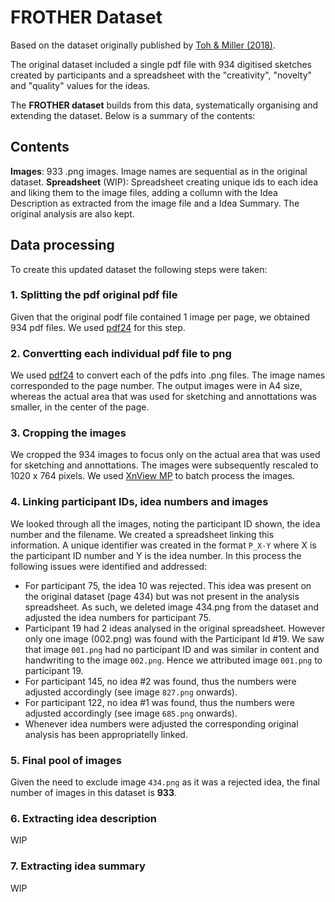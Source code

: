 # FROTHER Dataset

Based on the dataset originally published by [Toh & Miller (2018)](https://sites.psu.edu/creativitymetrics/2018/07/18/milkfrother/).

The original dataset included a single pdf file with 934 digitised sketches created by participants and a spreadsheet with the "creativity", "novelty" and "quality" values for the ideas.

The **FROTHER dataset** builds from this data, systematically organising and extending the dataset. Below is a summary of the contents:

##

## Contents
**Images**: 933 .png images. Image names are sequential as in the original dataset.
**Spreadsheet** (WIP): Spreadsheet creating unique ids to each idea and liking them to the image files, adding a collumn with the Idea Description as extracted from the image file and a Idea Summary. The original analysis are also kept.

## Data processing
To create this updated dataset the following steps were taken:

### 1. Splitting the pdf original pdf file
Given that the original podf file contained 1 image per page, we obtained 934 pdf files. We used [pdf24](https://www.pdf24.org/en/) for this step.

### 2. Convertting each individual pdf file to png
We used [pdf24](https://www.pdf24.org/en/) to convert each of the pdfs into .png files. The image names corresponded to the page number. The output images were in A4 size, whereas the actual area that was used for sketching and annottations was smaller, in the center of the page.

### 3. Cropping the images
We cropped the 934 images to focus only on the actual area that was used for sketching and annottations. The images were subsequently rescaled to 1020 x 764 pixels. We used [XnView MP](https://www.xnview.com/en/) to batch process the images.

### 4. Linking participant IDs, idea numbers and images
We looked through all the images, noting the participant ID shown, the idea number and the filename. We created a spreadsheet linking this information. A unique identifier was created in the format ```P_X-Y``` where X is the participant ID number and Y is the idea number. In this process the following issues were identified and addressed:
- For participant 75, the idea 10 was rejected. This idea was present on the original dataset (page 434) but was not present in the analysis spreadsheet. As such, we deleted image 434.png from the dataset and adjusted the idea numbers for participant 75.
- Participant 19 had 2 ideas analysed in the original spreadsheet. However only one image (002.png) was found with the Participant Id #19. We saw that image ```001.png``` had no participant ID and was similar in content and handwriting to the image ```002.png```. Hence we  attributed image ```001.png``` to participant 19.
- For participant 145, no idea #2 was found, thus the numbers were adjusted accordingly (see image ```827.png``` onwards).
- For participant 122, no idea #1 was found, thus the numbers were adjusted accordingly (see image ```685.png``` onwards).
- Whenever idea numbers were adjusted the corresponding original analysis has been appropriatelly linked.

### 5. Final pool of images
Given the need to exclude image ```434.png``` as it was a rejected idea, the final number of images in this dataset is **933**.

### 6. Extracting idea description
WIP

### 7. Extracting idea summary
WIP

